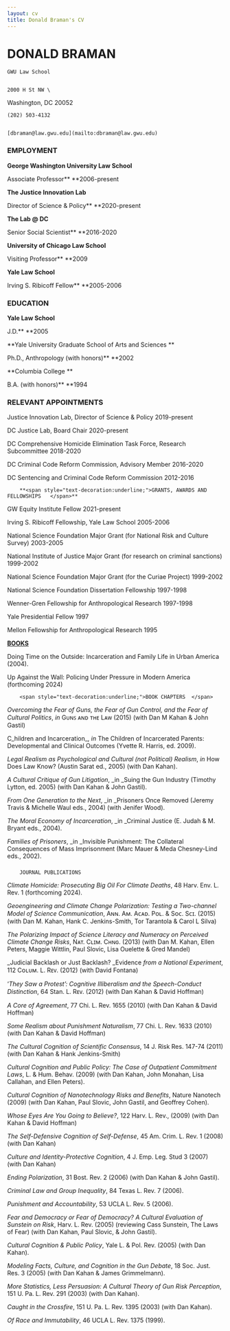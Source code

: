 ```yaml
---
layout: cv
title: Donald Braman's CV
---
```

# DONALD BRAMAN


    GWU Law School 


    2000 H St NW \
Washington, DC 20052


    (202) 503-4132 


    [dbraman@law.gwu.edu](mailto:dbraman@law.gwu.edu)


### EMPLOYMENT	

**George Washington University Law School**

Associate Professor** 	**2006-present

**The Justice Innovation Lab**

Director of Science & Policy** 	**2020-present

**The Lab @ DC**

Senior Social Scientist** 	**2016-2020

**University of Chicago Law School**

Visiting Professor** 	**2009

**Yale Law School**

Irving S. Ribicoff Fellow** 	**2005-2006


### EDUCATION

**Yale Law School**

J.D.** 	**2005

**Yale University Graduate School of Arts and Sciences **

Ph.D., Anthropology (with honors)** 	**2002

**Columbia College	**

B.A. (with honors)** 	**1994


### RELEVANT APPOINTMENTS	

Justice Innovation Lab, Director of Science & Policy	2019-present

DC Justice Lab, Board Chair	2020-present

DC Comprehensive Homicide Elimination Task Force, Research Subcommittee	2018-2020

DC Criminal Code Reform Commission, Advisory Member	2016-2020 

DC Sentencing and Criminal Code Reform Commission	2012-2016 


        **<span style="text-decoration:underline;">GRANTS, AWARDS AND FELLOWSHIPS	</span>**

GW Equity Institute Fellow	2021-present

Irving S. Ribicoff Fellowship, Yale Law School	2005-2006

National Science Foundation Major Grant (for National Risk and Culture Survey)	2003-2005

National Institute of Justice Major Grant (for research on criminal sanctions)	1999-2002

National Science Foundation Major Grant (for the Curiae Project)	1999-2002

National Science Foundation Dissertation Fellowship	1997-1998

Wenner-Gren Fellowship for Anthropological Research	1997-1998

Yale Presidential Fellow	1997

Mellon Fellowship for Anthropological Research	1995


**<span style="text-decoration:underline;">BOOKS 		</span>**

Doing Time on the Outside: Incarceration and Family Life in Urban America (2004).

Up Against the Wall: Policing Under Pressure in Modern America (forthcoming 2024)


        <span style="text-decoration:underline;">BOOK CHAPTERS	</span>

_Overcoming the Fear of Guns, the Fear of Gun Control, and the Fear of Cultural Politics_, _in_ Gᴜɴꜱ ᴀɴᴅ ᴛʜᴇ Lᴀᴡ (2015) (with Dan M Kahan & John Gastil)

C_hildren and Incarceration_, _in_ The Children of Incarcerated Parents: Developmental and Clinical Outcomes (Yvette R. Harris, ed. 2009).

_Legal Realism as Psychological and Cultural (not Political) Realism_, _in_ How Does Law Know? (Austin Sarat ed., 2005) (with Dan Kahan).

_A Cultural Critique of Gun Litigation_, _in _Suing the Gun Industry (Timothy Lytton, ed. 2005) (with Dan Kahan & John Gastil).

_From One Generation to the Next_, _in _Prisoners Once Removed (Jeremy Travis & Michelle Waul eds., 2004) (with Jenifer Wood).

_The Moral Economy of Incarceration_, _in _Criminal Justice (E. Judah & M. Bryant eds., 2004).

_Families of Prisoners_, _in _Invisible Punishment: The Collateral Consequences of Mass Imprisonment (Marc Mauer & Meda Chesney-Lind eds., 2002).


### 
        JOURNAL PUBLICATIONS	

_Climate Homicide: Prosecuting Big Oil For Climate Deaths_, 48 Harv. Env. L. Rev. 1 (forthcoming 2024). 

_Geoengineering and Climate Change Polarization: Testing a Two-channel Model of Science Communication_, Aɴɴ. Aᴍ. Aᴄᴀᴅ. Pᴏʟ. & Sᴏᴄ. Sᴄɪ. (2015) (with Dan M. Kahan, Hank C. Jenkins-Smith, Tor Tarantola & Carol L Silva) 

_The Polarizing Impact of Science Literacy and Numeracy on Perceived Climate Change Risks_, Nᴀᴛ. Cʟɪᴍ. Cʜɴɢ. (2013) (with Dan M. Kahan, Ellen Peters, Maggie Wittlin, Paul Slovic, Lisa Ouelette & Gred Mandel)

_Judicial Backlash or Just Backlash? _Evidence _from a National Experiment_, 112 Cᴏʟᴜᴍ. L. Rᴇᴠ. (2012) (with David Fontana)

‘_They Saw a Protest’: Cognitive Illiberalism and the Speech-Conduct Distinction_, 64 Stan. L. Rᴇᴠ. (2012) (with Dan Kahan & David Hoffman)

_A Core of Agreement_, 77 Chi. L. Rev. 1655 (2010) (with Dan Kahan & David Hoffman)

_Some Realism about Punishment Naturalism_, 77 Chi. L. Rev. 1633 (2010) (with Dan Kahan & David Hoffman)

_The Cultural Cognition of Scientific Consensus_, 14 J. Risk Res. 147-74 (2011) (with Dan Kahan & Hank Jenkins-Smith)

_Cultural Cognition and Public Policy: The Case of Outpatient Commitment Laws_, L. & Hum. Behav. (2009) (with Dan Kahan, John Monahan, Lisa Callahan, and Ellen Peters). 

_Cultural Cognition of Nanotechnology Risks and Benefits_, Nature Nanotech (2009) (with Dan Kahan, Paul Slovic, John Gastil, and Geoffrey Cohen). 

_Whose Eyes Are You Going to Believe?_, 122 Harv. L. Rev., (2009) (with Dan Kahan & David Hoffman)

_The Self-Defensive Cognition of Self-Defense_, 45 Am. Crim. L. Rev. 1 (2008) (with Dan Kahan)

_Culture and Identity-Protective Cognition_, 4 J. Emp. Leg. Stud 3 (2007) (with Dan Kahan)

_Ending Polarization_, 31 Bost. Rev. 2 (2006) (with Dan Kahan & John Gastil).

_Criminal Law and Group Inequality_, 84 Texas L. Rev. 7 (2006). 

_Punishment and Accountability_, 53 UCLA L. Rev. 5 (2006).

_Fear and Democracy or Fear of Democracy? A Cultural Evaluation of Sunstein on Risk_, Harv. L. Rev. (2005) (reviewing Cass Sunstein, The Laws of Fear) (with Dan Kahan, Paul Slovic, & John Gastil). 

_Cultural Cognition & Public Policy_, Yale L. & Pol. Rev. (2005) (with Dan Kahan). 

_Modeling Facts, Culture, and Cognition in the Gun Debate_, 18 Soc. Just. Res. 3 (2005) (with Dan Kahan & James Grimmelmann). 

_More Statistics, Less Persuasion: A Cultural Theory of Gun Risk Perception_, 151 U. Pa. L. Rev. 291 (2003) (with Dan Kahan). 

_Caught in the Crossfire_, 151 U. Pa. L. Rev. 1395 (2003) (with Dan Kahan).

_Of Race and Immutability_, 46 UCLA L. Rev. 1375 (1999).	


<!-- ### Footer

Last updated: May 2013 -->


